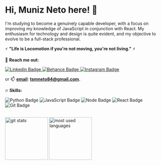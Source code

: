 # Hi, Muniz Neto here! 👋

I'm studying to become a genuinely capable developer, with a focus on improving my knowledge of JavaScript in conjunction with React. My enthusiasm for technology and design is quite evident, and my objective to evolve to be a full-stack professional.


 ⚡ **"Life is Locomotion if you're not moving, you're not living."** ⚡
 


🚀 **Reach me out:**  


[
![Linkedin Badge](https://img.shields.io/badge/Linkedin-0b1425?style=for-the-badge&logo=Linkedin&logoColor=white&link=https://https://www.linkedin.com/in/munizneto/)](https://www.linkedin.com/in/munizneto/)[
![Behance Badge](https://img.shields.io/badge/Behance-0b1425?style=for-the-badge&logo=Behance&logoColor=white&link=https://www.behance.net/muniznetto/)](https://www.behance.net/muniznetto)[
![Instagram Badge](https://img.shields.io/badge/Instagram-0b1425?style=for-the-badge&logo=Instagram&logoColor=white&link=https://www.instagram.com/muniznetto/)](https://www.instagram.com/muniznetto/)

or 📫 **[email](mailto:tsmneto84@gmail.com)**: **[tsmneto84@gmail.com](mailto:rtsmneto84@gmail.com).** 





🔥 **Skills:**

![Python Badge](https://img.shields.io/badge/Python-0077B6?style=for-the-badge&logo=python&logoColor=white) ![JavaScript Badge](https://img.shields.io/badge/JavaScript-F7DF1E?style=for-the-badge&logo=javascript&logoColor=black) ![Node Badge](https://img.shields.io/badge/Node.js-43853D?style=for-the-badge&logo=node.js&logoColor=white) ![React Badge](https://img.shields.io/badge/React-0FAFFF?style=for-the-badge&logo=react&logoColor=white) ![Git Badge](https://img.shields.io/badge/Git-F05032?style=for-the-badge&logo=git&logoColor=white) 


<div><br>
<img  height="140em" src="https://github-readme-stats.vercel.app/api?username=munizneto84&show_icons=tru&theme=gotham" alt="git stats" />
<img  height="140em" src="https://github-readme-stats.vercel.app/api/top-langs/?username=munizneto84&layout=compact&theme=gotham" alt="most used languages" />
</div>

